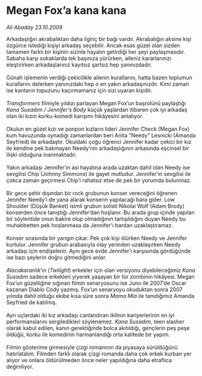 # Megan Fox’a kana kana

*Ali Abaday 23.10.2009*

<div class="yazi">Arkadaşlığın akrabalıktan daha ilginç bir bağı vardır. Akrabalığın aksine kişi özgürce istediği kişiyi arkadaş seçebilir. Ancak esas güzel olan sizden tamamen farklı bir kişinin sizinle hayatın getirdiği her şeyi paylaşmasıdır. Sabaha karşı sokaklarda tek başınıza yürürken, aileniz kararlarınızı eleştirirken arkadaşlarınız kayıtsız şartsız hep yanınızdadır. <br/><br/>Günah işlemenin verdiği çekicilikle ailenin kurallarını, hatta bazen toplumun kurallarını delerken yanınızdaki hep o en yakın arkadaşınızdır. Kimi zaman ise kantarın topuzunu kaçırmamanız için sizi uyaran kişidir.<i> <br/><br/>Transformers</i> filmiyle yıldızı parlayan Megan Fox’un başrolünü paylaştığı <i>Kana Susadım / Jennifer’s Body</i> küçük yaşlardan itibaren çok iyi arkadaş olan iki kızın korku-komedi karışımı hikâyesini anlatıyor. <br/><br/>Okulun en güzel kızı ve ponpon kızların lideri Jennifer Check (Megan Fox) kum havuzunda oynadığı zamanlardan beri Anita “Needy” Lesnicki (Amanda Seyfried) ile arkadaştır. Okuldaki çoğu öğrenci Jennifer kadar çekici bir kız ile kendine pek bakmayan Needy’nin arkadaşlığının arkasında eşcinsel bir ilişki olduğuna inanmaktadır. <br/><br/>Yakın arkadaşı Jennifer’ın asi hayatına arada uzaktan dahil olan Needy ise sevgilisi Chip (Johnny Simmons) ile gayet mutludur. Jennifer’ın sevgilisi ile çokca zaman geçirmesi Chip’i rahatsız etse de pek bir yorumda bulunmaz. <br/><br/>Bir gece şehir dışından bir rock grubunun konser vereceğini öğrenen Jennifer Needy’i de yana alarak konserin yapılacağı bara gider. Low Shoulder (Düşük Banket) isimli grubun solisti Nikolai Wolf (Adam Brody) konserden önce tanıştığı Jennifer’dan hoşlanır. Bu arada grup içinde yapılan bir söylentide onun bakire olup olmadığının tartışıldığını duyan Needy bu muhabbetten pek hoşlanmasa da Jennifer’ı bardan uzaklaştıramaz. <br/><br/>Konser sırasında bir yangın çıkar. Pek çok kişi ölürken Needy ve Jennifer kurtulur. Jennifer grubun arabasıyla olay yerinden uzaklaşırken Needy arkadaşı için endişelenir. Aynı gece evde Jennifer’ı karşısında gördüğünde ise bazı şeylerin doğru gitmediğini anlar.<i> <br/><br/>Alacakaranlık</i>’ın (<i>Twilight</i>) erkekler için olan versiyonu diyebileceğimiz <i>Kana Susadım</i> sadece erkekleri yiyerek yaşayan bir tür zombinin hikâyesi. Megan Fox’un güzelliğine sığınan filmin senaryosunu ise Juno ile 2007’de Oscar kazanan Diablo Cody yazmış. Fox’un senaryoyu okuduktan sonra 2007 yılında dahil olduğu ekibe kısa süre sonra <i>Mama Mia</i> ile tanıdığımız Amanda Seyfried de katılmış. <br/><br/>Ayrı uçlardaki iki kız arkadaşı canlandıran ikilinin kariyerlerinin en iyi performanslarını sergiledikleri söylenemez. <i>Kana Susadım</i>, teen slasher olarak kabul edilen, kanın gerektiğinde bolca akıtıldığı, gençlerin peş peşe öldüğü, korku ile komedinin harmanlandığı orta kalitede bir yapım. <br/><br/>Filmin gösterime girmesiyle çizgi romanının da piyasaya sürüldüğünü hatırlatalım. Filmden farklı olarak çizgi romanda daha çok erkek kurban yer alıyor ve onlara öldürülmeden önce neler yapıldığına daha etraflıca değiniliyor.
              </div>
